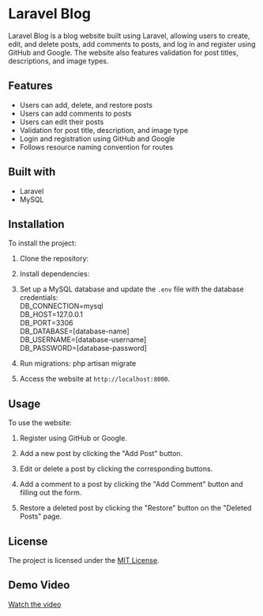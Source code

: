 # Laravel Blog

Laravel Blog is a blog website built using Laravel, allowing users to create, edit, and delete posts, add comments to posts, and log in and register using GitHub and Google. The website also features validation for post titles, descriptions, and image types.

## Features

- Users can add, delete, and restore posts
- Users can add comments to posts
- Users can edit their posts
- Validation for post title, description, and image type
- Login and registration using GitHub and Google
- Follows resource naming convention for routes

## Built with

- Laravel
- MySQL

## Installation

To install the project:

1. Clone the repository:

2. Install dependencies:

3. Set up a MySQL database and update the `.env` file with the database credentials:<br>
DB_CONNECTION=mysql<br>
DB_HOST=127.0.0.1<br>
DB_PORT=3306<br>
DB_DATABASE=[database-name]<br>
DB_USERNAME=[database-username]<br>
DB_PASSWORD=[database-password]<br>

4. Run migrations:
php artisan migrate

6. Access the website at `http://localhost:8000`.

## Usage

To use the website:

1. Register using GitHub or Google.

2. Add a new post by clicking the "Add Post" button.

3. Edit or delete a post by clicking the corresponding buttons.

4. Add a comment to a post by clicking the "Add Comment" button and filling out the form.

5. Restore a deleted post by clicking the "Restore" button on the "Deleted Posts" page.

## License

The project is licensed under the [MIT License](https://opensource.org/licenses/MIT).

## Demo Video
[Watch the video](https://youtu.be/SjQtdKdgKw0)




